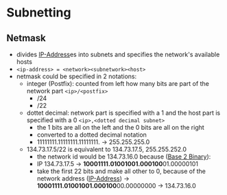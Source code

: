 # Subnetting
## Netmask
- divides [IP-Address](IP-Address.md)es into subnets and specifies the network's available hosts
- `<ip-address> = <network><subnetwork><host>`
- netmask could be specified in 2 notations:
	- integer (Postfix): counted from left how many bits are part of the network part `<ip>/<postfix>`
		- /24
		- /22
	- dottet decimal: network part is specified with a 1 and the host part is specified with a 0 `<ip>,<dotted decimal subnet>`
		- the 1 bits are all on the left and the 0 bits are all on the right
		- converted to a dotted decimal notation
		- 11111111.11111111.11111111. -> 255.255.255.0
	- 134.73.17.5/22 is equivalent to 134.73.17.5, 255.255.252.0
		- the network id would be 134.73.16.0 because ([Base 2 Binary](../Computer-Science-Basics/Number-Systems.md#Base%202%20Binary)):
		- IP 134.73.17.5 -> **10001111.01001001.000100**01.00000101
		- take the first 22 bits and make all other to 0, because of the network address ([IP-Address](IP-Address.md)) -> **10001111.01001001.000100**00.00000000 -> 134.73.16.0